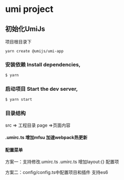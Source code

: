 # umi project

## 初始化UmiJs
项目根目录下
```
yarn create @umijs/umi-app
```

###  安装依赖 Install dependencies, 

```bash
$ yarn
```

### 启动项目 Start the dev server,

```bash
$ yarn start
```
### 目录结构
src => 工程目录
    page =>页面内容

#### .umirc.ts 增加mfsu 加速webpack热更新 

#### 配置菜单

方案一：支持修改.umirc.ts 
.umirc.ts 增加layout:{} 配置项

方案二：config/config.ts中配置项目和插件 支持es6

